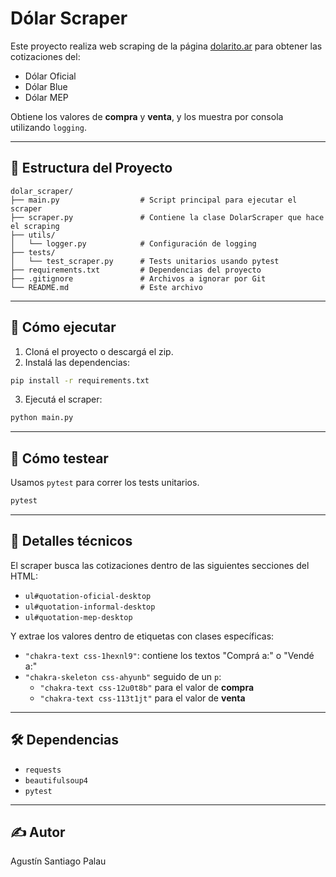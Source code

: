 # Dólar Scraper

Este proyecto realiza web scraping de la página [dolarito.ar](https://www.dolarito.ar/) para obtener las cotizaciones del:

- Dólar Oficial
- Dólar Blue
- Dólar MEP

Obtiene los valores de **compra** y **venta**, y los muestra por consola utilizando `logging`.

---

## 📁 Estructura del Proyecto

```
dolar_scraper/
├── main.py                  # Script principal para ejecutar el scraper
├── scraper.py               # Contiene la clase DolarScraper que hace el scraping
├── utils/
│   └── logger.py            # Configuración de logging
├── tests/
│   └── test_scraper.py      # Tests unitarios usando pytest
├── requirements.txt         # Dependencias del proyecto
├── .gitignore               # Archivos a ignorar por Git
└── README.md                # Este archivo
```

---

## 🚀 Cómo ejecutar

1. Cloná el proyecto o descargá el zip.
2. Instalá las dependencias:

```bash
pip install -r requirements.txt
```

3. Ejecutá el scraper:

```bash
python main.py
```

---

## 🧪 Cómo testear

Usamos `pytest` para correr los tests unitarios.

```bash
pytest
```

---

## 🧠 Detalles técnicos

El scraper busca las cotizaciones dentro de las siguientes secciones del HTML:

- `ul#quotation-oficial-desktop`
- `ul#quotation-informal-desktop`
- `ul#quotation-mep-desktop`

Y extrae los valores dentro de etiquetas con clases específicas:

- `"chakra-text css-1hexnl9"`: contiene los textos "Comprá a:" o "Vendé a:"
- `"chakra-skeleton css-ahyunb"` seguido de un `p`:
  - `"chakra-text css-12u0t8b"` para el valor de **compra**
  - `"chakra-text css-113t1jt"` para el valor de **venta**

---

## 🛠 Dependencias

- `requests`
- `beautifulsoup4`
- `pytest`

---

## ✍️ Autor

Agustín Santiago Palau